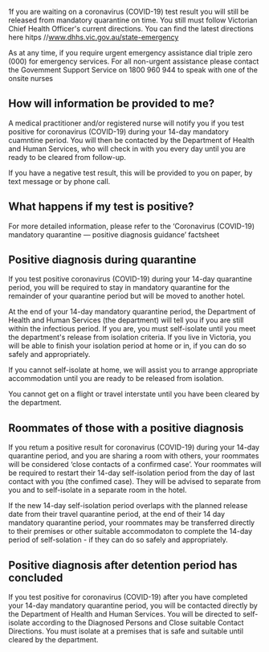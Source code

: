 1f you are waiting on a coronavirus (COVID-19) test result you will still be released from mandatory quarantine on time. You still must follow Victorian Chief Health Officer's current directions. You can find the latest directions here hitps //www.dhhs.vic.gov.au/state-emergency

As at any time, if you require urgent emergency assistance dial triple zero (000) for emergency services. For all non-urgent assistance please contact the Govemment Support Service on 1800 960 944 to speak with one of the onsite nurses

## How will information be provided to me?

A medical practitioner and/or registered nurse will notify you if you test positive for coronavirus (COVID-19) during your 14-day mandatory cuamntine period. You will then be contacted by the Department of Health and Human Services, who will check in with you every day until you are ready to be cleared from follow-up.

If you have a negative test result, this will be provided to you on paper, by text message or by phone call.

## What happens if my test is positive?

For more detailed information, please refer to the ‘Coronavirus (COVID-19) mandatory quarantine — positive diagnosis guidance’ factsheet

## Positive diagnosis during quarantine

If you test positive coronavirus (COVID-19) during your 14-day quarantine period, you will be required to stay in mandatory quarantine for the remainder of your quarantine period but will be moved to another hotel.

At the end of your 14-day mandatory quarantine period, the Department of Health and Human Services (the department) will tell you if you are still within the infectious period. If you are, you must self-isolate until you meet the department's release from isolation criteria. If you live in Victoria, you will be able to finish your isolation period at home or in, if you can do so safely and appropriately.

If you cannot self-isolate at home, we will assist you to arrange appropriate accommodation until you are ready to be released from isolation.

You cannot get on a flight or travel interstate until you have been cleared by the department.

## Roommates of those with a positive diagnosis

If you retum a positive result for coronavirus (COVID-19) during your 14-day quarantine period, and you are sharing a room with others, your roommates will be considered ‘close contacts of a confirmed case’. Your roommates will be required to restart their 14-day self-isolation period from the day of last contact with you (the
confimed case). They will be advised to separate from you and to self-isolate in a separate room in the hotel.

If the new 14-day self-isolation period overlaps with the planned release date
from their travel quarantine period, at the end of their 14 day mandatory
quarantine period, your roommates may be transferred directly to their premises
or other suitable accommodaton to complete the 14-day period of self-solation - if they can do so safely and appropriately.

## Positive diagnosis after detention period has concluded

If you test positive for coronavirus (COVID-19) after you have completed your 14-day mandatory quarantine period, you will be contacted directly by the Department of Health and Human Services. You will be directed to self-isolate according to the Diagnosed Persons and Close suitable Contact Directions. You must isolate at a premises that is safe and suitable until cleared by the department.


